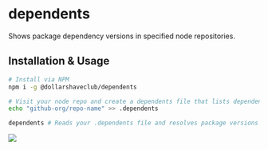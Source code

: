 # dependents
Shows package dependency versions in specified node repositories.

## Installation & Usage
```sh
# Install via NPM
npm i -g @dollarshaveclub/dependents

# Visit your node repo and create a dependents file that lists dependent repositories
echo "github-org/repo-name" >> .dependents

dependents # Reads your .dependents file and resolves package versions
```

<img src="https://i.imgur.com/dZNtl5b.jpg">
